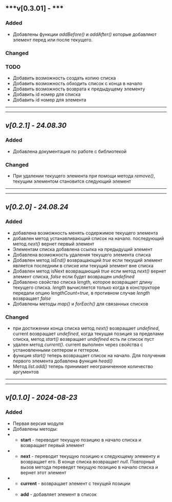 ## ***v[0.3.01] - ***

### Added
- Добавлены функции *addBefore()* и *addAfter()* которые добавляют элемент перед или после текущего.

### Changed

### TODO
- Добавить возможность создать копию списка
- Добавить возможность обходить список с конца в начало
- Добавить возможность возврата к предыдущему элементу
- Добавить id номер для списка
- Добавить id номер для элемента

___
___


## ***v[0.2.1] - 24.08.30***

### Added
- Добавлена документация по работе с библиотекой
  
### Changed
- При удалении текущего элемента при помощи метода *remove()*, текущим элементом становится следующий элемент

___
___


## ***v[0.2.0] - 24.08.24***

### Added
- добавлена возможность менять содержимое текущего элемента
- добавлен метод устанавливающий список на начало. последующий метод *next()* вернет первый элемент
- Элементам списка добавлена ссылка на предыдущий элемент
- Добавлена возможность удаления текущего элемента списка
- Добавлен метод *isEnd()* возвращающий *true* если текущий элемент является последним в списке или текущий элемент вне списка
- Добавлен метод isNext возвращающий *true* если метод *next()* вернет элемент списка, *false* если будет возвращен *undefined*
- Добавлено свойство списка *length*, которое возвращает длину текущего списка. *length* вычисляется только когда в конструкторе передали опцию *lengthCount=true*, в противном случае *length* возвращает *false*
- Добавлены методы *map()* и *forEach()* для связанных списков

### Changed
- при достижении конца списка метод *next()* возвращает *undefined*, current возвращает *undefined*, когда текущая позиция за пределами списка, метод *start()* возвращает *undefined* есть ли список пуст
- удален метод *current()*. current выполнен через свойства с установленными септером и геттером.
- функция *start()* теперь возвращает список на начало. Для получения первого элемента добавлена функция *head()*
- Метод *list.add()* теперь принимает неограниченное количество аргументов

___
___


## ***v[0.1.0] - 2024-08-23***

### Added
- Первая версия модуля
- Добавлены методы:
- - **start** - переводит текущую позицию в начало списка и возвращает первый элемент
- - **next** - переводит текущую позицию к следующему элементу и возвращает его. В конце списка возвращает *null*. Повторный вызов метода переведет текущую позицию в начало списка и вернет этот элемент
- - **current** - возвращает элемент с текущей позиции
- - **add** - добавляет элемент в список
